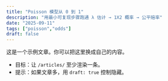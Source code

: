 ```yaml
---
title: "Poisson 模型从 0 到 1"
description: "用最小可复现步骤跑通 λ 估计 → 1X2 概率 → 公平赔率"
date: "2025-09-11"
tags: ["poisson","odds"]
draft: false
---
```


这是一个示例文章。你可以把这里换成自己的内容。  
- 目标：让 `/articles/` 至少渲染一条。
- 提示：如果文章多，用 `draft: true` 控制隐藏。
